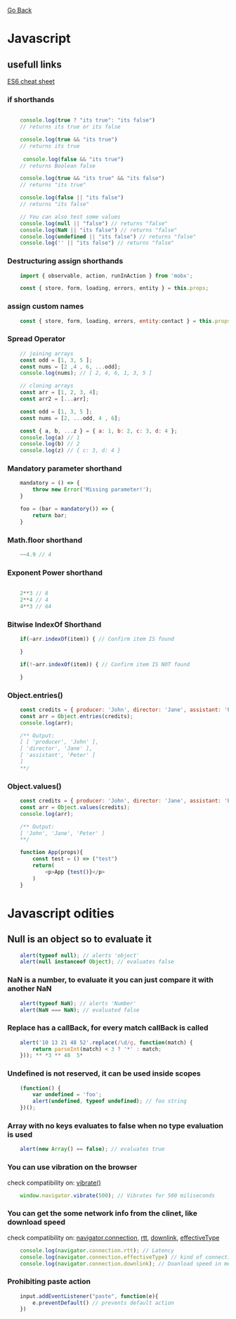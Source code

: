 
[Go Back](README.md)

# Javascript

## usefull links

[ES6 cheat sheet](http://www.developer-cheatsheets.com/es6)

### if shorthands

```javascript

    console.log(true ? "its true": "its false")
    // returns its true or its false

    console.log(true && "its true")
    // returns its true
    
     console.log(false && "its true")
    // returns Boolean false

    console.log(true && "its true" && "its false")
    // returns "its true"

    console.log(false || "its false")
    // returns "its false"

    // You can also test some values
    console.log(null || "false") // returns "false"
    console.log(NaN || "its false") // returns "false"
    console.log(undefined || "its false") // returns "false"
    console.log('' || "its false") // returns "false"

```

### Destructuring assign shorthands

```javascript
    import { observable, action, runInAction } from 'mobx';

    const { store, form, loading, errors, entity } = this.props;
```

### assign custom names

```javascript
    const { store, form, loading, errors, entity:contact } = this.props;
```

### Spread Operator

```javascript
    // joining arrays
    const odd = [1, 3, 5 ];
    const nums = [2 ,4 , 6, ...odd];
    console.log(nums); // [ 2, 4, 6, 1, 3, 5 ]

    // cloning arrays
    const arr = [1, 2, 3, 4];
    const arr2 = [...arr];
```

```javascript
    const odd = [1, 3, 5 ];
    const nums = [2, ...odd, 4 , 6];
```

```javascript
    const { a, b, ...z } = { a: 1, b: 2, c: 3, d: 4 };
    console.log(a) // 1
    console.log(b) // 2
    console.log(z) // { c: 3, d: 4 }
```

### Mandatory parameter shorthand

```javascript
    mandatory = () => {
        throw new Error('Missing parameter!');
    }

    foo = (bar = mandatory()) => {
        return bar;
    }
```

### Math.floor shorthand

```javascript
    ~~4.9 // 4
```

### Exponent Power shorthand

```javascript

    2**3 // 8
    2**4 // 4
    4**3 // 64

```

### Bitwise IndexOf Shorthand

```javascript
    if(~arr.indexOf(item)) { // Confirm item IS found

    }

    if(!~arr.indexOf(item)) { // Confirm item IS NOT found

    }
```

### Object.entries()

```javascript
    const credits = { producer: 'John', director: 'Jane', assistant: 'Peter' };
    const arr = Object.entries(credits);
    console.log(arr);

    /** Output:
    [ [ 'producer', 'John' ],
    [ 'director', 'Jane' ],
    [ 'assistant', 'Peter' ]
    ]
    **/
```

### Object.values()

```javascript
    const credits = { producer: 'John', director: 'Jane', assistant: 'Peter' };
    const arr = Object.values(credits);
    console.log(arr);

    /** Output:
    [ 'John', 'Jane', 'Peter' ]
    **/
```


```javascript
    function App(props){
        const test = () => ("test")
        return(
            <p>App {test()}</p>
        )
    }
```

# Javascript odities

## Null is an object so to evaluate it  

```javascript
    alert(typeof null); // alerts 'object'
    alert(null instanceof Object); // evaluates false
```

### NaN is a number, to evaluate it you can just compare it with another NaN

```javascript
    alert(typeof NaN); // alerts 'Number'
    alert(NaN === NaN); // evaluated false
```

### Replace has a callBack, for every match callBack is called

```javascript
    alert('10 13 21 48 52'.replace(/\d/g, function(match) {
        return parseInt(match) < 3 ? '*' : match; 
    })); ** *3 ** 48  5*
```

### Undefined is not reserved, it can be used inside scopes

```javascript
    (function() {
        var undefined = 'foo'; 
        alert(undefined, typeof undefined); // foo string
    })(); 
```

### Array with no keys evaluates to false when no type evaluation is used

```javascript
    alert(new Array() == false); // evaluates true
```

### You can use vibration on the browser
check compatibility on: [vibrate()](https://developer.mozilla.org/en-US/docs/Web/API/Navigator/vibrate)

```javascript
    window.navigator.vibrate(500); // Vibrates for 500 miliseconds
```

### You can get the some network info from the clinet, like download speed
check compatibility on: [navigator.connection](https://developer.mozilla.org/en-US/docs/Web/API/Navigator/connection),
[rtt](https://developer.mozilla.org/en-US/docs/Web/API/NetworkInformation/rtt),
[downlink](https://developer.mozilla.org/en-US/docs/Web/API/NetworkInformation/downlink),
[effectiveType](https://developer.mozilla.org/en-US/docs/Web/API/NetworkInformation/effectiveType)

```javascript
    console.log(navigator.connection.rtt); // Latency
    console.log(navigator.connection.effectiveType) // kind of connection the internet speed aproaches best
    console.log(navigator.connection.downlink); // Doanload speed in megabits per second
```

### Prohibiting paste action

```javascript
    input.addEventListener("paste", function(e){
        e.preventDefault() // prevents default action
    })
```
